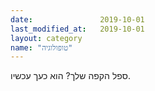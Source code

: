 ```yaml
---
date:               2019-10-01
last_modified_at:   2019-10-01
layout: category
name: "טופולוגיה"
---
```

ספל הקפה שלך? הוא כעך עכשיו.